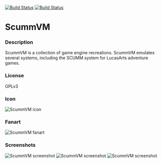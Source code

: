 [![Build Status](https://travis-ci.org/kodi-game/game.libretro.scummvm.svg?branch=master)](https://travis-ci.org/kodi-game/game.libretro.scummvm)
[![Build Status](https://ci.appveyor.com/api/projects/status/github/kodi-game/game.libretro.scummvm?svg=true)](https://ci.appveyor.com/project/kodi-game/game-libretro-scummvm)

# ScummVM

### Description

ScummVM is a collection of game engine recreations. ScummVM emulates several systems, including the SCUMM system for LucasArts adventure games.

### License

GPLv3

### Icon

![ScummVM icon](game.libretro.scummvm/resources/icon.png)

### Fanart

![ScummVM fanart](game.libretro.scummvm/resources/fanart.jpg)

### Screenshots

![ScummVM screenshot](game.libretro.scummvm/resources/screenshot-01.jpg)
![ScummVM screenshot](game.libretro.scummvm/resources/screenshot-02.jpg)
![ScummVM screenshot](game.libretro.scummvm/resources/screenshot-03.jpg)

